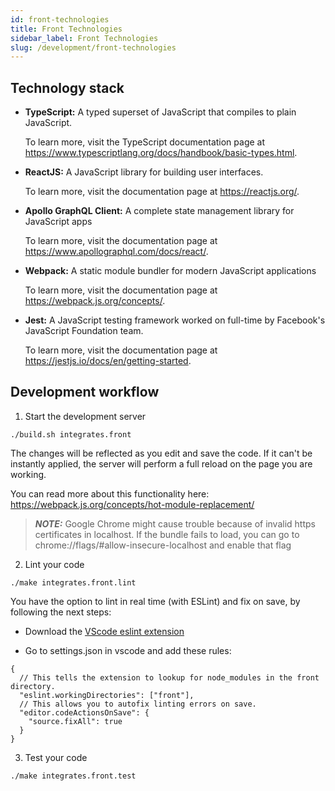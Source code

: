 ```yaml
---
id: front-technologies
title: Front Technologies
sidebar_label: Front Technologies
slug: /development/front-technologies
---
```


## Technology stack

* **TypeScript:**
A typed superset of JavaScript
that compiles to plain JavaScript.

  To learn more,
  visit the TypeScript documentation page at
  https://www.typescriptlang.org/docs/handbook/basic-types.html.

* **ReactJS:**
A JavaScript library
for building user interfaces.

  To learn more,
  visit the documentation page at
  https://reactjs.org/.

* **Apollo GraphQL Client:**
A complete state management library
for JavaScript apps

  To learn more,
  visit the documentation page at
  https://www.apollographql.com/docs/react/.

* **Webpack:**
A static module bundler
for modern JavaScript applications

  To learn more,
  visit the documentation page at
  https://webpack.js.org/concepts/.

* **Jest:**
A JavaScript testing framework
worked on full-time
by Facebook's JavaScript Foundation team.

  To learn more,
  visit the documentation page at
  https://jestjs.io/docs/en/getting-started.

## Development workflow

1. Start the development server
```
./build.sh integrates.front
```

The changes will be reflected
as you edit and save the code.
If it can't be instantly applied,
the server will perform a full reload
on the page you are working.

You can read more
about this functionality here:
https://webpack.js.org/concepts/hot-module-replacement/

> **_NOTE:_**
Google Chrome might cause trouble
because of invalid https certificates in localhost.
If the bundle fails to load,
you can go to
chrome://flags/#allow-insecure-localhost
and enable that flag

2. Lint your code
```
./make integrates.front.lint
```

You have the option
to lint in real time (with ESLint)
and fix on save,
by following the next steps:

- Download the
[VScode eslint extension](https://marketplace.visualstudio.com/items?itemName=dbaeumer.vscode-eslint)

- Go to settings.json in vscode
and add these rules:
```
{
  // This tells the extension to lookup for node_modules in the front directory.
  "eslint.workingDirectories": ["front"],
  // This allows you to autofix linting errors on save.
  "editor.codeActionsOnSave": {
    "source.fixAll": true
  }
}
```

3. Test your code
```
./make integrates.front.test
```
